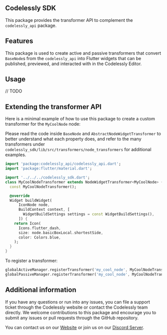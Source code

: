 ## Codelessly SDK

This package provides the transformer API to complement the `codelessly_api`
package.

## Features

This package is used to create active and passive transformers that convert `BaseNode`s
from the `codelessly_api` into Flutter widgets that can be published, previewed,
and interacted with in the Codelessly Editor.

## Usage

// TODO

## Extending the transformer API

Here is a minimal example of how to use this package to create a custom transformer
for the `MyCoolNode` node:

Please read the code inside `BaseNode` and `AbstractNodeWidgetTransformer`
to better understand what each property does, and refer to the many
transformers under `codelessly_sdk/lib/src/transformers/node_transformers`
for additional examples.

```dart
import 'package:codelessly_api/codelessly_api.dart';
import 'package:flutter/material.dart';

import '../../../codelessly_sdk.dart';
class MyCoolNodeTransformer extends NodeWidgetTransformer<MyCoolNode> {
  const MyCoolNodeTransformer();

  @override
  Widget buildWidget(
      IconNode node,
      BuildContext context, [
        WidgetBuildSettings settings = const WidgetBuildSettings(),
      ]) {
    return Icon(
      Icons.flutter_dash,
      size: node.basicBoxLocal.shortestSide,
      color: Colors.blue,
    );
  }
}
```

To register a transformer:

```dart
globalActiveManager.registerTransformer('my_cool_node', MyCoolNodeTransformer());
globalPassiveManager.registerTransformer('my_cool_node', MyCoolNodeTransformer());
```

## Additional information

If you have any questions or run into any issues, you can file a support ticket through the Codelessly website or
contact the Codelessly team directly. We welcome contributions to this package and encourage you to submit any issues or
pull requests through the
GitHub repository.

You can contact us on our [Website](https://codelessly.com/) or join us on
our [Discord Server](https://discord.gg/Bzaz7zmY6q).